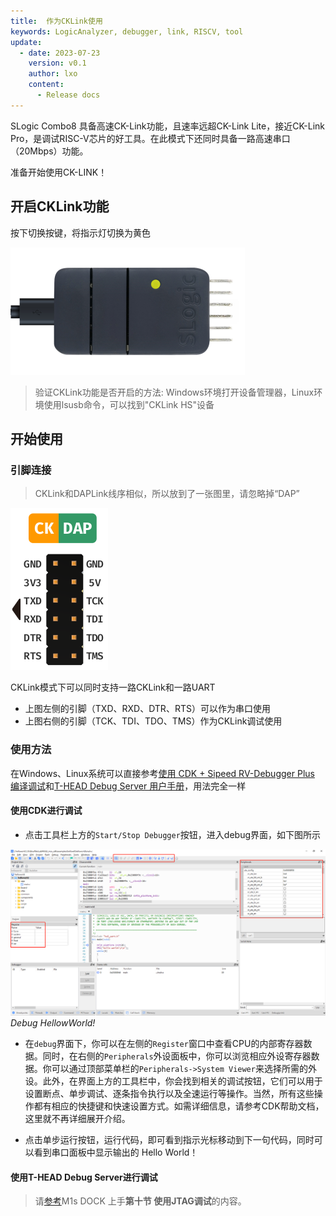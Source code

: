 ```yaml
---
title:  作为CKLink使用
keywords: LogicAnalyzer, debugger, link, RISCV, tool
update:
  - date: 2023-07-23
    version: v0.1
    author: lxo
    content:
      - Release docs
---
```


SLogic Combo8 具备高速CK-Link功能，且速率远超CK-Link Lite，接近CK-Link Pro，是调试RISC-V芯片的好工具。在此模式下还同时具备一路高速串口（20Mbps）功能。

准备开始使用CK-LINK！

## 开启CKLink功能

按下切换按键，将指示灯切换为黄色

![slogic_led_yellow](./assets/use_cklink_function/slogic_led_yellow.png)

> 验证CKLink功能是否开启的方法:
> Windows环境打开设备管理器，Linux环境使用lsusb命令，可以找到"CKLink HS"设备

## 开始使用

### 引脚连接

> CKLink和DAPLink线序相似，所以放到了一张图里，请忽略掉“DAP”

![daplink_cklink_line_order](./assets/use_daplink_function/daplink_cklink_line_order.png)

CKLink模式下可以同时支持一路CKLink和一路UART

- 上图左侧的引脚（TXD、RXD、DTR、RTS）可以作为串口使用
- 上图右侧的引脚（TCK、TDI、TDO、TMS）作为CKLink调试使用

### 使用方法

 在Windows、Linux系统可以直接参考[使用 CDK + Sipeed RV-Debugger Plus 编译调试](https://bouffalolab.gitee.io/bl_mcu_sdk/get_started/cdk_rv_debugger_plus.html#cdk-sipeed-rv-debugger-plus)和[T-HEAD Debug Server 用户手册](https://occ.t-head.cn/document?temp=introduction-2&slug=t-head-debug-server-user-manual)，用法完全一样
 
#### 使用CDK进行调试

- 点击工具栏上方的`Start/Stop Debugger`按钮，进入debug界面，如下图所示

![](./assets/use_cklink_function/cklink_cdk_debug.png)
_Debug HellowWorld!_

- 在`debug`界面下，你可以在左侧的`Register`窗口中查看CPU的内部寄存器数据。同时，在右侧的`Peripherals`外设面板中，你可以浏览相应外设寄存器数据。你可以通过顶部菜单栏的`Peripherals->System Viewer`来选择所需的外设。此外，在界面上方的工具栏中，你会找到相关的调试按钮，它们可以用于设置断点、单步调试、逐条指令执行以及全速运行等操作。当然，所有这些操作都有相应的快捷键和快速设置方式。如需详细信息，请参考CDK帮助文档，这里就不再详细展开介绍。

- 点击单步运行按钮，运行代码，即可看到指示光标移动到下一句代码，同时可以看到串口面板中显示输出的 Hello World！

#### 使用T-HEAD Debug Server进行调试

> 请[参考](../../maix/m1s/other/start.md)M1s DOCK 上手**第十节 使用JTAG调试**的内容。
